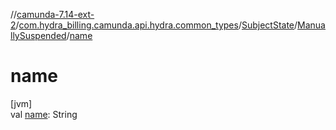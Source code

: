 //[camunda-7.14-ext-2](../../../../index.md)/[com.hydra_billing.camunda.api.hydra.common_types](../../index.md)/[SubjectState](../index.md)/[ManuallySuspended](index.md)/[name](name.md)

# name

[jvm]\
val [name](name.md): String
